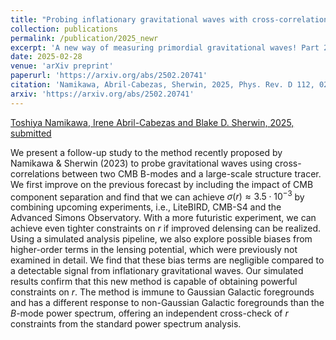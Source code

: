 ```yaml
---
title: "Probing inflationary gravitational waves with cross-correlations: improved forecasting and validation with simulations"
collection: publications
permalink: /publication/2025_newr
excerpt: 'A new way of measuring primordial gravitational waves! Part 2: Further validation'
date: 2025-02-28
venue: 'arXiv preprint'
paperurl: 'https://arxiv.org/abs/2502.20741'
citation: 'Namikawa, Abril-Cabezas, Sherwin, 2025, Phys. Rev. D 112, 023536'
arxiv: 'https://arxiv.org/abs/2502.20741'
---
```


[Toshiya Namikawa, Irene Abril-Cabezas and Blake D. Sherwin, 2025, submitted](https://arxiv.org/abs/2502.20741)

We present a follow-up study to the method recently proposed by Namikawa & Sherwin (2023) to probe gravitational waves using cross-correlations between two CMB B-modes and a large-scale structure tracer. We first improve on the previous forecast by including the impact of CMB component separation and find that we can achieve $\sigma(r) \approx 3.5\cdot 10^{-3}$ by combining upcoming experiments, i.e., LiteBIRD, CMB-S4 and the Advanced Simons Observatory. With a more futuristic experiment, we can achieve even tighter constraints on $r$ if improved delensing can be realized. Using a simulated analysis pipeline, we also explore possible biases from higher-order terms in the lensing potential, which were previously not examined in detail. We find that these bias terms are negligible compared to a detectable signal from inflationary gravitational waves. Our simulated results confirm that this new method is capable of obtaining powerful constraints on $r$. The method is immune to Gaussian Galactic foregrounds and has a different response to non-Gaussian Galactic foregrounds than the $\textit{B}$-mode power spectrum, offering an independent cross-check of $r$ constraints from the standard power spectrum analysis.   
